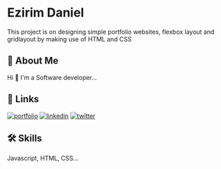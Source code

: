 
# Ezirim Daniel

This project is on designing simple portfolio websites, flexbox layout and gridlayout by making use of HTML and CSS
## 🚀 About Me
Hi 👋 I'm a Software developer...


## 🔗 Links
[![portfolio](https://img.shields.io/badge/my_portfolio-000?style=for-the-badge&logo=ko-fi&logoColor=white)](https://katherineoelsner.com/)
[![linkedin](https://img.shields.io/badge/linkedin-0A66C2?style=for-the-badge&logo=linkedin&logoColor=white)](https://www.linkedin.com/in/ezirimdaniel)
[![twitter](https://img.shields.io/badge/twitter-1DA1F2?style=for-the-badge&logo=twitter&logoColor=white)](https://twitter.com/@Dan_hiel55)


## 🛠 Skills
Javascript, HTML, CSS...

